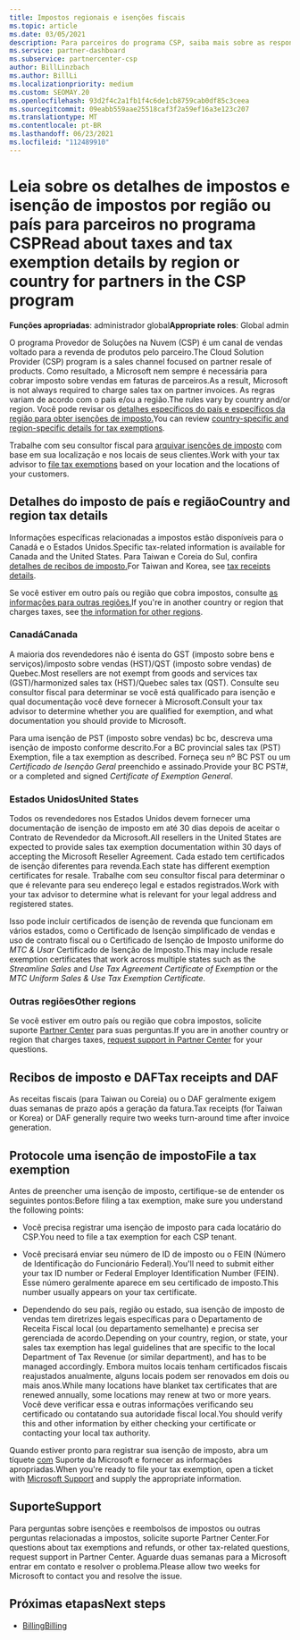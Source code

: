 ```yaml
---
title: Impostos regionais e isenções fiscais
ms.topic: article
ms.date: 03/05/2021
description: Para parceiros do programa CSP, saiba mais sobre as responsabilidades fiscais por região, como enviar isenções fiscais para vendas do CSP e como obter suporte para perguntas fiscais.
ms.service: partner-dashboard
ms.subservice: partnercenter-csp
author: BillLinzbach
ms.author: BillLi
ms.localizationpriority: medium
ms.custom: SEOMAY.20
ms.openlocfilehash: 93d2f4c2a1fb1f4c6de1cb8759cab0df85c3ceea
ms.sourcegitcommit: 09eabb559aae25518caf3f2a59ef16a3e123c207
ms.translationtype: MT
ms.contentlocale: pt-BR
ms.lasthandoff: 06/23/2021
ms.locfileid: "112489910"
---
```

# <a name="read-about-taxes-and-tax-exemption-details-by-region-or-country-for-partners-in-the-csp-program"></a><span data-ttu-id="b15d4-103">Leia sobre os detalhes de impostos e isenção de impostos por região ou país para parceiros no programa CSP</span><span class="sxs-lookup"><span data-stu-id="b15d4-103">Read about taxes and tax exemption details by region or country for partners in the CSP program</span></span>

<span data-ttu-id="b15d4-104">**Funções apropriadas**: administrador global</span><span class="sxs-lookup"><span data-stu-id="b15d4-104">**Appropriate roles**: Global admin</span></span>

<span data-ttu-id="b15d4-105">O programa Provedor de Soluções na Nuvem (CSP) é um canal de vendas voltado para a revenda de produtos pelo parceiro.</span><span class="sxs-lookup"><span data-stu-id="b15d4-105">The Cloud Solution Provider (CSP) program is a sales channel focused on partner resale of products.</span></span> <span data-ttu-id="b15d4-106">Como resultado, a Microsoft nem sempre é necessária para cobrar imposto sobre vendas em faturas de parceiros.</span><span class="sxs-lookup"><span data-stu-id="b15d4-106">As a result, Microsoft is not always required to charge sales tax on partner invoices.</span></span> <span data-ttu-id="b15d4-107">As regras variam de acordo com o país e/ou a região.</span><span class="sxs-lookup"><span data-stu-id="b15d4-107">The rules vary by country and/or region.</span></span> <span data-ttu-id="b15d4-108">Você pode revisar os [detalhes específicos do país e específicos da região para obter isenções de imposto.](#country-and-region-tax-details)</span><span class="sxs-lookup"><span data-stu-id="b15d4-108">You can review [country-specific and region-specific details for tax exemptions](#country-and-region-tax-details).</span></span>

<span data-ttu-id="b15d4-109">Trabalhe com seu consultor fiscal para [arquivar isenções de imposto](#file-a-tax-exemption) com base em sua localização e nos locais de seus clientes.</span><span class="sxs-lookup"><span data-stu-id="b15d4-109">Work with your tax advisor to [file tax exemptions](#file-a-tax-exemption) based on your location and the locations of your customers.</span></span>

## <a name="country-and-region-tax-details"></a><span data-ttu-id="b15d4-110">Detalhes do imposto de país e região</span><span class="sxs-lookup"><span data-stu-id="b15d4-110">Country and region tax details</span></span>

<span data-ttu-id="b15d4-111">Informações específicas relacionadas a impostos estão disponíveis para o Canadá e o Estados Unidos.</span><span class="sxs-lookup"><span data-stu-id="b15d4-111">Specific tax-related information is available for Canada and the United States.</span></span> <span data-ttu-id="b15d4-112">Para Taiwan e Coreia do Sul, confira [detalhes de recibos de imposto.](#tax-receipts-and-daf)</span><span class="sxs-lookup"><span data-stu-id="b15d4-112">For Taiwan and Korea, see [tax receipts details](#tax-receipts-and-daf).</span></span>

<span data-ttu-id="b15d4-113">Se você estiver em outro país ou região que cobra impostos, consulte [as informações para outras regiões.](#other-regions)</span><span class="sxs-lookup"><span data-stu-id="b15d4-113">If you're in another country or region that charges taxes, see [the information for other regions](#other-regions).</span></span>


### <a name="canada"></a><span data-ttu-id="b15d4-114">Canadá</span><span class="sxs-lookup"><span data-stu-id="b15d4-114">Canada</span></span>

<span data-ttu-id="b15d4-115">A maioria dos revendedores não é isenta do GST (imposto sobre bens e serviços)/imposto sobre vendas (HST)/QST (imposto sobre vendas) de Quebec.</span><span class="sxs-lookup"><span data-stu-id="b15d4-115">Most resellers are not exempt from goods and services tax (GST)/harmonized sales tax (HST)/Quebec sales tax (QST).</span></span> <span data-ttu-id="b15d4-116">Consulte seu consultor fiscal para determinar se você está qualificado para isenção e qual documentação você deve fornecer à Microsoft.</span><span class="sxs-lookup"><span data-stu-id="b15d4-116">Consult your tax advisor to determine whether you are qualified for exemption, and what documentation you should provide to Microsoft.</span></span>

<span data-ttu-id="b15d4-117">Para uma isenção de PST (imposto sobre vendas) bc bc, descreva uma isenção de imposto conforme descrito.</span><span class="sxs-lookup"><span data-stu-id="b15d4-117">For a BC provincial sales tax (PST) Exemption, file a tax exemption as described.</span></span> <span data-ttu-id="b15d4-118">Forneça seu nº BC PST ou um *Certificado de Isenção Geral* preenchido e assinado.</span><span class="sxs-lookup"><span data-stu-id="b15d4-118">Provide your BC PST#, or a completed and signed *Certificate of Exemption General*.</span></span>

### <a name="united-states"></a><span data-ttu-id="b15d4-119">Estados Unidos</span><span class="sxs-lookup"><span data-stu-id="b15d4-119">United States</span></span>

<span data-ttu-id="b15d4-120">Todos os revendedores nos Estados Unidos devem fornecer uma documentação de isenção de imposto em até 30 dias depois de aceitar o Contrato de Revendedor da Microsoft.</span><span class="sxs-lookup"><span data-stu-id="b15d4-120">All resellers in the United States are expected to provide sales tax exemption documentation within 30 days of accepting the Microsoft Reseller Agreement.</span></span> <span data-ttu-id="b15d4-121">Cada estado tem certificados de isenção diferentes para revenda.</span><span class="sxs-lookup"><span data-stu-id="b15d4-121">Each state has different exemption certificates for resale.</span></span> <span data-ttu-id="b15d4-122">Trabalhe com seu consultor fiscal para determinar o que é relevante para seu endereço legal e estados registrados.</span><span class="sxs-lookup"><span data-stu-id="b15d4-122">Work with your tax advisor to determine what is relevant for your legal address and registered states.</span></span>

<span data-ttu-id="b15d4-123">Isso pode incluir certificados de isenção de  revenda  que funcionam em vários estados, como o Certificado de Isenção simplificado de vendas e uso de contrato fiscal ou o Certificado de Isenção de Imposto uniforme do *MTC & Usar* Certificado de Isenção de Imposto.</span><span class="sxs-lookup"><span data-stu-id="b15d4-123">This may include resale exemption certificates that work across multiple states such as the *Streamline Sales* and *Use Tax Agreement Certificate of Exemption* or the *MTC Uniform Sales & Use Tax Exemption Certificate*.</span></span>

### <a name="other-regions"></a><span data-ttu-id="b15d4-124">Outras regiões</span><span class="sxs-lookup"><span data-stu-id="b15d4-124">Other regions</span></span>

<span data-ttu-id="b15d4-125">Se você estiver em outro país ou região que cobra impostos, solicite suporte [Partner Center](#support) para suas perguntas.</span><span class="sxs-lookup"><span data-stu-id="b15d4-125">If you are in another country or region that charges taxes, [request support in Partner Center](#support) for your questions.</span></span>

## <a name="tax-receipts-and-daf"></a><span data-ttu-id="b15d4-126">Recibos de imposto e DAF</span><span class="sxs-lookup"><span data-stu-id="b15d4-126">Tax receipts and DAF</span></span>

<span data-ttu-id="b15d4-127">As receitas fiscais (para Taiwan ou Coreia) ou o DAF geralmente exigem duas semanas de prazo após a geração da fatura.</span><span class="sxs-lookup"><span data-stu-id="b15d4-127">Tax receipts (for Taiwan or Korea) or DAF generally require two weeks turn-around time after invoice generation.</span></span>

## <a name="file-a-tax-exemption"></a><span data-ttu-id="b15d4-128">Protocole uma isenção de imposto</span><span class="sxs-lookup"><span data-stu-id="b15d4-128">File a tax exemption</span></span>

<span data-ttu-id="b15d4-129">Antes de preencher uma isenção de imposto, certifique-se de entender os seguintes pontos:</span><span class="sxs-lookup"><span data-stu-id="b15d4-129">Before filing a tax exemption, make sure you understand the following points:</span></span>

- <span data-ttu-id="b15d4-130">Você precisa registrar uma isenção de imposto para cada locatário do CSP.</span><span class="sxs-lookup"><span data-stu-id="b15d4-130">You need to file a tax exemption for each CSP tenant.</span></span>

- <span data-ttu-id="b15d4-131">Você precisará enviar seu número de ID de imposto ou o FEIN (Número de Identificação do Funcionário Federal).</span><span class="sxs-lookup"><span data-stu-id="b15d4-131">You'll need to submit either your tax ID number or Federal Employer Identification Number (FEIN).</span></span> <span data-ttu-id="b15d4-132">Esse número geralmente aparece em seu certificado de imposto.</span><span class="sxs-lookup"><span data-stu-id="b15d4-132">This number usually appears on your tax certificate.</span></span>

- <span data-ttu-id="b15d4-133">Dependendo do seu país, região ou estado, sua isenção de imposto de vendas tem diretrizes legais específicas para o Departamento de Receita Fiscal local (ou departamento semelhante) e precisa ser gerenciada de acordo.</span><span class="sxs-lookup"><span data-stu-id="b15d4-133">Depending on your country, region, or state, your sales tax exemption has legal guidelines that are specific to the local Department of Tax Revenue (or similar department), and has to be managed accordingly.</span></span> <span data-ttu-id="b15d4-134">Embora muitos locais tenham certificados fiscais reajustados anualmente, alguns locais podem ser renovados em dois ou mais anos.</span><span class="sxs-lookup"><span data-stu-id="b15d4-134">While many locations have blanket tax certificates that are renewed annually, some locations may renew at two or more years.</span></span> <span data-ttu-id="b15d4-135">Você deve verificar essa e outras informações verificando seu certificado ou contatando sua autoridade fiscal local.</span><span class="sxs-lookup"><span data-stu-id="b15d4-135">You should verify this and other information by either checking your certificate or contacting your local tax authority.</span></span>

<span data-ttu-id="b15d4-136">Quando estiver pronto para registrar sua isenção de imposto, abra um tíquete [com](https://partner.microsoft.com/dashboard/support/csp/servicerequests/create?stage=2&topicid=92930319-ced6-c18b-d7a6-d62b22d60aa5) Suporte da Microsoft e fornecer as informações apropriadas.</span><span class="sxs-lookup"><span data-stu-id="b15d4-136">When you're ready to file your tax exemption, open a ticket with [Microsoft Support](https://partner.microsoft.com/dashboard/support/csp/servicerequests/create?stage=2&topicid=92930319-ced6-c18b-d7a6-d62b22d60aa5) and supply the appropriate information.</span></span>

## <a name="support"></a><span data-ttu-id="b15d4-137">Suporte</span><span class="sxs-lookup"><span data-stu-id="b15d4-137">Support</span></span>

<span data-ttu-id="b15d4-138">Para perguntas sobre isenções e reembolsos de impostos ou outras perguntas relacionadas a impostos, solicite suporte Partner Center.</span><span class="sxs-lookup"><span data-stu-id="b15d4-138">For questions about tax exemptions and refunds, or other tax-related questions, request support in Partner Center.</span></span> <span data-ttu-id="b15d4-139">Aguarde duas semanas para a Microsoft entrar em contato e resolver o problema.</span><span class="sxs-lookup"><span data-stu-id="b15d4-139">Please allow two weeks for Microsoft to contact you and resolve the issue.</span></span>

## <a name="next-steps"></a><span data-ttu-id="b15d4-140">Próximas etapas</span><span class="sxs-lookup"><span data-stu-id="b15d4-140">Next steps</span></span>

- [<span data-ttu-id="b15d4-141">Billing</span><span class="sxs-lookup"><span data-stu-id="b15d4-141">Billing</span></span>](billing.md)
